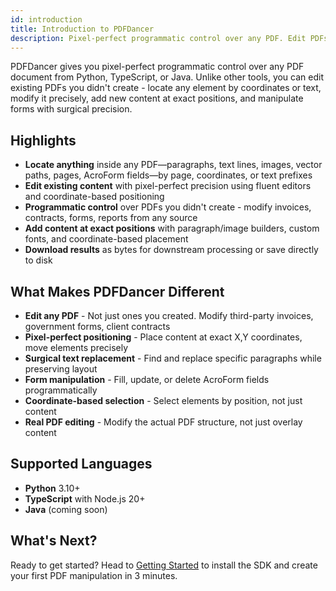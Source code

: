 ```yaml
---
id: introduction
title: Introduction to PDFDancer
description: Pixel-perfect programmatic control over any PDF. Edit PDFs you didn't create with surgical precision.
---
```


PDFDancer gives you pixel-perfect programmatic control over any PDF document from Python, TypeScript, or Java. Unlike other tools, you can edit existing PDFs you didn't create - locate any element by coordinates or text, modify it precisely, add new content at exact positions, and manipulate forms with surgical precision.

## Highlights

- **Locate anything** inside any PDF—paragraphs, text lines, images, vector paths, pages, AcroForm fields—by page, coordinates, or text prefixes
- **Edit existing content** with pixel-perfect precision using fluent editors and coordinate-based positioning
- **Programmatic control** over PDFs you didn't create - modify invoices, contracts, forms, reports from any source
- **Add content at exact positions** with paragraph/image builders, custom fonts, and coordinate-based placement
- **Download results** as bytes for downstream processing or save directly to disk

## What Makes PDFDancer Different

- **Edit any PDF** - Not just ones you created. Modify third-party invoices, government forms, client contracts
- **Pixel-perfect positioning** - Place content at exact X,Y coordinates, move elements precisely
- **Surgical text replacement** - Find and replace specific paragraphs while preserving layout
- **Form manipulation** - Fill, update, or delete AcroForm fields programmatically
- **Coordinate-based selection** - Select elements by position, not just content
- **Real PDF editing** - Modify the actual PDF structure, not just overlay content

## Supported Languages

- **Python** 3.10+
- **TypeScript** with Node.js 20+
- **Java** (coming soon)

## What's Next?

Ready to get started? Head to [Getting Started](getting-started.md) to install the SDK and create your first PDF manipulation in 3 minutes.
